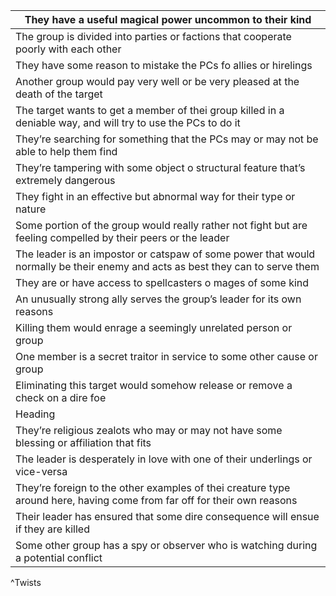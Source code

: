 | They have a useful magical power uncommon to their kind                                                                       |
| ----------------------------------------------------------------------------------------------------------------------------- |
| The group is divided into parties or factions that cooperate poorly with each other                                           |
| They have some reason to mistake the PCs fo allies or hirelings                                                               |
| Another group would pay very well or be very pleased at the death of the target                                               |
| The target wants to get a member of thei group killed in a deniable way, and will try to use the PCs to do it                 |
| They’re searching for something that the PCs may or may not be able to help them find                                         |
| They’re tampering with some object o structural feature that’s extremely dangerous                                            |
| They fight in an effective but abnormal way for their type or nature                                                          |
| Some portion of the group would really rather not fight but are feeling compelled by their peers or the leader                |
| The leader is an impostor or catspaw of some power that would normally be their enemy and acts as best they can to serve them |
| They are or have access to spellcasters o mages of some kind                                                                  |
| An unusually strong ally serves the group’s leader for its own reasons                                                        |
| Killing them would enrage a seemingly unrelated person or group                                                               |
| One member is a secret traitor in service to some other cause or group                                                        |
| Eliminating this target would somehow release or remove a check on a dire foe                                                 |
| Heading                                                                                                                       |
| They’re religious zealots who may or may not have some blessing or affiliation that fits                                      |
| The leader is desperately in love with one of their underlings or vice-versa                                                  |
| They’re foreign to the other examples of thei creature type around here, having come from far off for their own reasons       |
| Their leader has ensured that some dire consequence will ensue if they are killed                                             |
| Some other group has a spy or observer who is watching during a potential conflict                                            |
^Twists